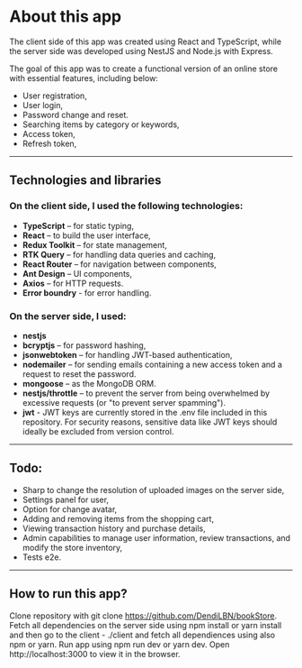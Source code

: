 # About this app

The client side of this app was created using React and TypeScript, while the server side was developed using NestJS and Node.js with Express.

The goal of this app was to create a functional version of an online store with essential features, including below:

- User registration, 
- User login,
- Password change and reset.
- Searching items by category or keywords,
- Access token,
- Refresh token,

---

## Technologies and libraries

### On the client side, I used the following technologies:

- **TypeScript** – for static typing,
- **React** – to build the user interface,
- **Redux Toolkit** – for state management,
- **RTK Query** – for handling data queries and caching,
- **React Router** – for navigation between components,
- **Ant Design** – UI components,
- **Axios** – for HTTP requests.
- **Error boundry** - for error handling.

### On the server side, I used:

- **nestjs** 
- **bcryptjs** – for password hashing,
- **jsonwebtoken** – for handling JWT-based authentication,
- **nodemailer** – for sending emails containing a new access token and a request to reset the password.
- **mongoose** – as the MongoDB ORM.
- **nestjs/throttle** – to prevent the server from being overwhelmed by excessive requests (or "to prevent server spamming").
- **jwt** - JWT keys are currently stored in the .env file included in this repository. For security reasons, sensitive data like JWT keys should ideally be excluded from version control. 
---
## Todo: 
- Sharp to change the resolution of uploaded images on the server side,
- Settings panel for user,
- Option for change avatar,
- Adding and removing items from the shopping cart, 
- Viewing transaction history and purchase details,
- Admin capabilities to manage user information, review transactions, and modify the store inventory,  
- Tests e2e.
---

## How to run this app?


Clone repository with git clone https://github.com/DendiLBN/bookStore.
Fetch all dependencies on the server side using npm install or yarn install and then go to the client - ./client and fetch all dependiences using also npm or yarn.
Run app using npm run dev or yarn dev.
Open http://localhost:3000 to view it in the browser.
